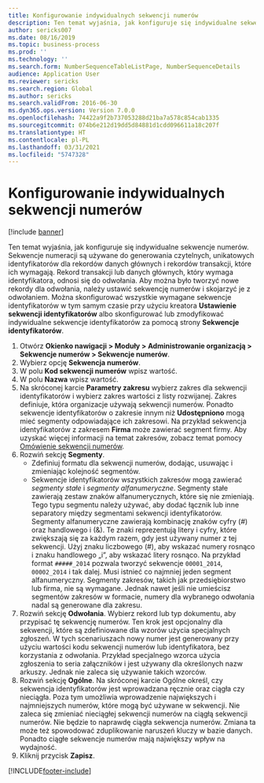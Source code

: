 ```yaml
---
title: Konfigurowanie indywidualnych sekwencji numerów
description: Ten temat wyjaśnia, jak konfiguruje się indywidualne sekwencje numerów.
author: sericks007
ms.date: 08/16/2019
ms.topic: business-process
ms.prod: ''
ms.technology: ''
ms.search.form: NumberSequenceTableListPage, NumberSequenceDetails
audience: Application User
ms.reviewer: sericks
ms.search.region: Global
ms.author: sericks
ms.search.validFrom: 2016-06-30
ms.dyn365.ops.version: Version 7.0.0
ms.openlocfilehash: 74422a9f2b737053288d21ba7a578c854cab1335
ms.sourcegitcommit: 074b6e212d19dd5d84881d1cdd096611a18c207f
ms.translationtype: HT
ms.contentlocale: pl-PL
ms.lasthandoff: 03/31/2021
ms.locfileid: "5747328"
---
```

# <a name="set-up-number-sequences-on-an-individual-basis"></a>Konfigurowanie indywidualnych sekwencji numerów

[!include [banner](../../includes/banner.md)]

Ten temat wyjaśnia, jak konfiguruje się indywidualne sekwencje numerów. Sekwencje numeracji są używane do generowania czytelnych, unikatowych identyfikatorów dla rekordów danych głównych i rekordów transakcji, które ich wymagają. Rekord transakcji lub danych głównych, który wymaga identyfikatora, odnosi się do odwołania. Aby można było tworzyć nowe rekordy dla odwołania, należy ustawić sekwencję numerów i skojarzyć je z odwołaniem. Można skonfigurować wszystkie wymagane sekwencje identyfikatorów w tym samym czasie przy użyciu kreatora **Ustawienie sekwencji identyfikatorów** albo skonfigurować lub zmodyfikować indywidualne sekwencje identyfikatorów za pomocą strony **Sekwencje identyfikatorów**.

1. Otwórz **Okienko nawigacji > Moduły > Administrowanie organizacją > Sekwencje numerów > Sekwencje numerów**.
2. Wybierz opcję **Sekwencja numerów**.
3. W polu **Kod sekwencji numerów** wpisz wartość.
4. W polu **Nazwa** wpisz wartość.
5. Na skróconej karcie **Parametry zakresu** wybierz zakres dla sekwencji identyfikatorów i wybierz zakres wartości z listy rozwijanej. Zakres definiuje, która organizacje używają sekwencji numerów. Ponadto sekwencje identyfikatorów o zakresie innym niż **Udostępniono** mogą mieć segmenty odpowiadające ich zakresowi. Na przykład sekwencja identyfikatorów z zakresem **Firma** może zawierać segment firmy. Aby uzyskać więcej informacji na temat zakresów, zobacz temat pomocy [Omówienie sekwencji numerów](https://docs.microsoft.com/dynamics365/unified-operations/fin-and-ops/organization-administration/number-sequence-overview). 
6. Rozwiń sekcję **Segmenty**.
    - Zdefiniuj formatu dla sekwencji numerów, dodając, usuwając i zmieniając kolejność segmentów.  
    - Sekwencje identyfikatorów wszystkich zakresów mogą zawierać *segmenty stałe* i *segmenty alfanumeryczne*. Segmenty stałe zawierają zestaw znaków alfanumerycznych, które się nie zmieniają. Tego typu segmentu należy używać, aby dodać łącznik lub inne separatory między segmentami sekwencji identyfikatorów. Segmenty alfanumeryczne zawierają kombinację znaków cyfry (#) oraz handlowego i (&). Te znaki reprezentują litery i cyfry, które zwiększają się za każdym razem, gdy jest używany numer z tej sekwencji. Użyj znaku liczbowego (#), aby wskazać numery rosnąco i znaku handlowego „i”, aby wskazać litery rosnąco. Na przykład format `#####_2014` pozwala tworzyć sekwencje `00001_2014`, `00002_2014` i tak dalej. Musi istnieć co najmniej jeden segment alfanumeryczny. Segmenty zakresów, takich jak przedsiębiorstwo lub firma, nie są wymagane. Jednak nawet jeśli nie umieścisz segmentów zakresów w formacie, numery dla wybranego odwołania nadal są generowane dla zakresu.  
7. Rozwiń sekcję **Odwołania**. Wybierz rekord lub typ dokumentu, aby przypisać tę sekwencję numerów. Ten krok jest opcjonalny dla sekwencji, które są zdefiniowane dla wzorów użycia specjalnych zgłoszeń. W tych scenariuszach nowy numer jest generowany przy użyciu wartości kodu sekwencji numerów lub identyfikatora, bez korzystania z odwołania. Przykład specjalnego wzorca użycia zgłoszenia to seria załączników i jest używany dla określonych nazw arkuszy. Jednak nie zaleca się używanie takich wzorców.  
8. Rozwiń sekcję **Ogólne**. Na skróconej karcie Ogólne określ, czy sekwencja identyfikatorów jest wprowadzana ręcznie oraz ciągła czy nieciągła. Poza tym umożliwia wprowadzenie największych i najmniejszych numerów, które mogą być używane w sekwencji. Nie zaleca się zmieniać nieciągłej sekwencji numerów na ciągłą sekwencji numerów. Nie będzie to naprawdę ciągła sekwencja numerów. Zmiana ta może też spowodować zduplikowanie naruszeń kluczy w bazie danych. Ponadto ciągłe sekwencje numerów mają największy wpływ na wydajność.   
9. Kliknij przycisk **Zapisz**.



[!INCLUDE[footer-include](../../../../includes/footer-banner.md)]